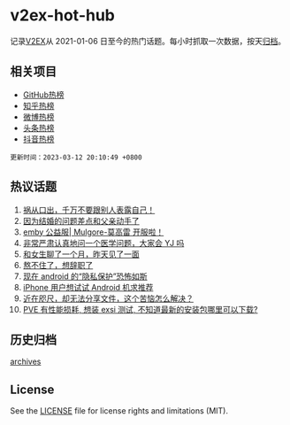 # v2ex-hot-hub

 记录[V2EX](https://www.v2ex.com/)从 2021-01-06 日至今的热门话题。每小时抓取一次数据，按天[归档](archives)。
 
 ## 相关项目

- [GitHub热榜](https://github.com/snaildev/github-hot-hub)
- [知乎热榜](https://github.com/snaildev/zhihu-hot-hub)
- [微博热榜](https://github.com/snaildev/weibo-hot-hub)
- [头条热榜](https://github.com/snaildev/toutiao-hot-hub)
- [抖音热榜](https://github.com/snaildev/douyin-hot-hub)


 `更新时间：2023-03-12 20:10:49 +0800`

## 热议话题

1. [祸从口出，千万不要跟别人表露自己！](https://www.v2ex.com/t/923313)
1. [因为结婚的问题差点和父亲动手了](https://www.v2ex.com/t/923378)
1. [emby 公益服| Mulgore-莫高雷 开服啦！](https://www.v2ex.com/t/923354)
1. [非常严肃认真地问一个医学问题，大家会 YJ 吗](https://www.v2ex.com/t/923351)
1. [和女生聊了一个月，昨天见了一面](https://www.v2ex.com/t/923339)
1. [熬不住了，想辞职了](https://www.v2ex.com/t/923238)
1. [现在 android 的“隐私保护”恐怖如斯](https://www.v2ex.com/t/923286)
1. [iPhone 用户想试试 Android 机求推荐](https://www.v2ex.com/t/923324)
1. [近在咫尺，却无法分享文件，这个苦恼怎么解决？](https://www.v2ex.com/t/923225)
1. [PVE 有性能损耗, 想装 exsi 测试, 不知道最新的安装包哪里可以下载?](https://www.v2ex.com/t/923352)

## 历史归档

[archives](archives)

## License

See the [LICENSE](LICENSE) file for license rights and limitations (MIT).
